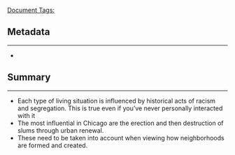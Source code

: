 <u>Document Tags:</u> 
## Metadata
---
- 
## Summary
---
- Each type of living situation is influenced by historical acts of racism and segregation. This is true even if you’ve never personally interacted with it
- The most influential in Chicago are the erection and then destruction of slums through urban renewal.
- These need to be taken into account when viewing how neighborhoods are formed and created.
